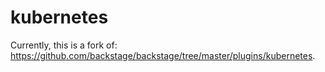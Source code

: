 # kubernetes

Currently, this is a fork of: https://github.com/backstage/backstage/tree/master/plugins/kubernetes.
